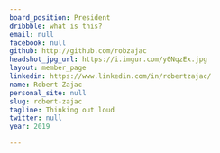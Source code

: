 ```yaml
---
board_position: President
dribbble: what is this?
email: null
facebook: null
github: http://github.com/robzajac
headshot_jpg_url: https://i.imgur.com/y0NqzEx.jpg
layout: member_page
linkedin: https://www.linkedin.com/in/robertzajac/
name: Robert Zajac
personal_site: null
slug: robert-zajac
tagline: Thinking out loud
twitter: null
year: 2019

---
```

